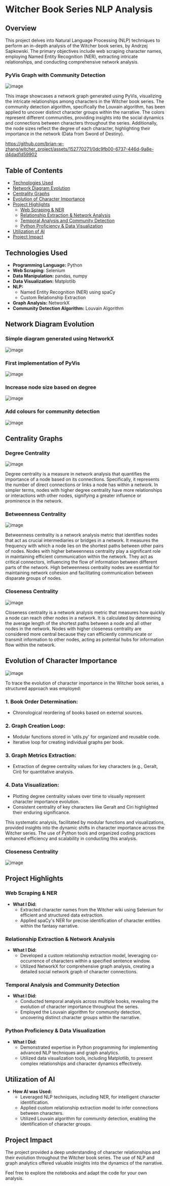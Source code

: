 # Witcher Book Series NLP Analysis

## Overview
This project delves into Natural Language Processing (NLP) techniques to perform an in-depth analysis of the Witcher book series, by Andrzej Sapkowski. The primary objectives include web scraping character names, employing Named Entity Recognition (NER), extracting intricate relationships, and conducting comprehensive network analysis.

### PyVis Graph with Community Detection
![image](https://github.com/brian-w-zhang/witcher_project/assets/152770271/7b62ba5f-8576-42ec-a24b-34ea47f2606d)

This image showcases a network graph generated using PyVis, visualizing the intricate relationships among characters in the Witcher book series. The community detection algorithm, specifically the Louvain algorithm, has been applied to uncover distinct character groups within the narrative. The colors represent different communities, providing insights into the social dynamics and connections between characters throughout the series. Additionally, the node sizes reflect the degree of each character, highlighting their importance in the network (Data from Sword of Destiny).

https://github.com/brian-w-zhang/witcher_project/assets/152770271/0dc9fb00-6737-446d-9a8e-d4dad1d59902

## Table of Contents
- [Technologies Used](#technologies-used)
- [Network Diagram Evolution](#network-diagram-evolution)
- [Centrality Graphs](#centrality-graphs)
- [Evolution of Character Importance](#evolution-of-character-importance)
- [Project Highlights](#project-highlights)
  - [Web Scraping & NER](#web-scraping--ner)
  - [Relationship Extraction & Network Analysis](#relationship-extraction--network-analysis)
  - [Temporal Analysis and Community Detection](#temporal-analysis-and-community-detection)
  - [Python Proficiency & Data Visualization](#python-proficiency--data-visualization)
- [Utilization of AI](#utilization-of-ai)
- [Project Impact](#project-impact)

## Technologies Used
- **Programming Language:** Python
- **Web Scraping:** Selenium
- **Data Manipulation:** pandas, numpy
- **Data Visualization:** Matplotlib
- **NLP:**
  - Named Entity Recognition (NER) using spaCy
  - Custom Relationship Extraction
- **Graph Analysis:** NetworkX
- **Community Detection Algorithm:** Louvain Algorithm

## Network Diagram Evolution

### Simple diagram generated using NetworkX
![image](https://github.com/brian-w-zhang/witcher_project/assets/152770271/77b07190-ae7a-4c8c-a64b-26a19591a0b7)

### First implementation of PyVis
![image](https://github.com/brian-w-zhang/witcher_project/assets/152770271/2a9c8ad3-655d-4fc3-8bfa-92b85a5e63e0)

### Increase node size based on degree
![image](https://github.com/brian-w-zhang/witcher_project/assets/152770271/e5ad42a5-ee81-4f44-95b5-d9b3bd9e3715)

### Add colours for community detection
![image](https://github.com/brian-w-zhang/witcher_project/assets/152770271/f5b23e3c-72bb-4a6f-b591-cd24febe4c5f)

## Centrality Graphs

### Degree Centrality
![image](https://github.com/brian-w-zhang/witcher_project/assets/152770271/f14914ca-bcb0-45df-8f1d-113c9216731a)

Degree centrality is a measure in network analysis that quantifies the importance of a node based on its connections. Specifically, it represents the number of direct connections or links a node has within a network. In simpler terms, nodes with higher degree centrality have more relationships or interactions with other nodes, signifying a greater influence or prominence in the network.

### Betweenness Centrality
![image](https://github.com/brian-w-zhang/witcher_project/assets/152770271/1fa601f7-4b5a-47fc-9dcc-d3aa978f87a9)

Betweenness centrality is a network analysis metric that identifies nodes that act as crucial intermediaries or bridges in a network. It measures the frequency with which a node lies on the shortest paths between other pairs of nodes. Nodes with higher betweenness centrality play a significant role in maintaining efficient communication within the network. They act as critical connectors, influencing the flow of information between different parts of the network. High betweenness centrality nodes are essential for maintaining network cohesion and facilitating communication between disparate groups of nodes.

### Closeness Centrality
![image](https://github.com/brian-w-zhang/witcher_project/assets/152770271/65f979b9-5290-496f-9d42-e1b259363ed5)

Closeness centrality is a network analysis metric that measures how quickly a node can reach other nodes in a network. It is calculated by determining the average length of the shortest paths between a node and all other nodes in the network. Nodes with higher closeness centrality are considered more central because they can efficiently communicate or transmit information to other nodes, acting as potential hubs for information flow within the network.

## Evolution of Character Importance

![image](https://github.com/brian-w-zhang/witcher_project/assets/152770271/3cd9a0b9-d7e0-4a7f-9925-87423c10f735)

To trace the evolution of character importance in the Witcher book series, a structured approach was employed:

### 1. Book Order Determination:
- Chronological reordering of books based on external sources.

### 2. Graph Creation Loop:
- Modular functions stored in 'utils.py' for organized and reusable code.
- Iterative loop for creating individual graphs per book.

### 3. Graph Metrics Extraction:
- Extraction of degree centrality values for key characters (e.g., Geralt, Ciri) for quantitative analysis.

### 4. Data Visualization:
- Plotting degree centrality values over time to visually represent character importance evolution.
- Consistent centrality of key characters like Geralt and Ciri highlighted their enduring significance.

This systematic analysis, facilitated by modular functions and visualizations, provided insights into the dynamic shifts in character importance across the Witcher series. The use of Python tools and organized coding practices enhanced efficiency and scalability in conducting this analysis.

### Closeness Centrality
![image](https://github.com/brian-w-zhang/witcher_project/assets/152770271/b7d46eb1-0d4b-472d-90a6-65f219c3e4fd)


## Project Highlights

### Web Scraping & NER
- **What I Did:**
  - Extracted character names from the Witcher wiki using Selenium for efficient and structured data extraction.
  - Applied spaCy's NER for precise identification of character entities within the fantasy narrative.

### Relationship Extraction & Network Analysis
- **What I Did:**
  - Developed a custom relationship extraction model, leveraging co-occurrence of characters within a specified sentence window.
  - Utilized NetworkX for comprehensive graph analysis, creating a detailed social network graph of character connections.

### Temporal Analysis and Community Detection
- **What I Did:**
  - Conducted temporal analysis across multiple books, revealing the evolution of character importance throughout the series.
  - Employed the Louvain algorithm for community detection, uncovering distinct character groups within the narrative.

### Python Proficiency & Data Visualization
- **What I Did:**
  - Demonstrated expertise in Python programming for implementing advanced NLP techniques and graph analytics.
  - Utilized data visualization tools, including Matplotlib, to present complex relationships and character dynamics effectively.

## Utilization of AI
- **How AI was Used:**
  - Leveraged NLP techniques, including NER, for intelligent character identification.
  - Applied custom relationship extraction model to infer connections between characters.
  - Utilized Louvain algorithm for community detection, enabling the identification of character groups.

## Project Impact
The project provided a deep understanding of character relationships and their evolution throughout the Witcher book series. The use of NLP and graph analytics offered valuable insights into the dynamics of the narrative.

Feel free to explore the notebooks and adapt the code for your own analysis.

